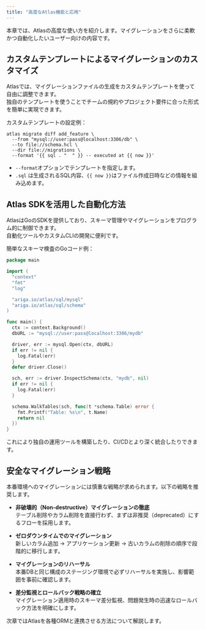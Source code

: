 ```yaml
---
title: "高度なAtlas機能と応用"
---
```


本章では、Atlasの高度な使い方を紹介します。マイグレーションをさらに柔軟かつ自動化したいユーザー向けの内容です。

## カスタムテンプレートによるマイグレーションのカスタマイズ

Atlasでは、マイグレーションファイルの生成をカスタムテンプレートを使って自由に調整できます。  
独自のテンプレートを使うことでチームの規約やプロジェクト要件に合った形式を簡単に実現できます。

カスタムテンプレートの設定例：

```shell
atlas migrate diff add_feature \
  --from "mysql://user:pass@localhost:3306/db" \
  --to file://schema.hcl \
  --dir file://migrations \
  --format '{{ sql . "  " }} -- executed at {{ now }}'
```

- `--format`オプションでテンプレートを指定します。
- `.sql` は生成されるSQL内容、`{{ now }}`はファイル作成日時などの情報を組み込めます。

## Atlas SDKを活用した自動化方法

AtlasはGoのSDKを提供しており、スキーマ管理やマイグレーションをプログラム的に制御できます。  
自動化ツールやカスタムCLIの開発に便利です。

簡単なスキーマ検査のGoコード例：

```go
package main

import (
  "context"
  "fmt"
  "log"

  "ariga.io/atlas/sql/mysql"
  "ariga.io/atlas/sql/schema"
)

func main() {
  ctx := context.Background()
  dbURL := "mysql://user:pass@localhost:3306/mydb"

  driver, err := mysql.Open(ctx, dbURL)
  if err != nil {
    log.Fatal(err)
  }
  defer driver.Close()

  sch, err := driver.InspectSchema(ctx, "mydb", nil)
  if err != nil {
    log.Fatal(err)
  }

  schema.WalkTables(sch, func(t *schema.Table) error {
    fmt.Printf("Table: %s\n", t.Name)
    return nil
  })
}
```

これにより独自の運用ツールを構築したり、CI/CDとより深く統合したりできます。

## 安全なマイグレーション戦略

本番環境へのマイグレーションには慎重な戦略が求められます。以下の戦略を推奨します。

- **非破壊的（Non-destructive）マイグレーションの徹底**  
  テーブル削除やカラム削除を直接行わず、まずは非推奨（deprecated）にするフローを採用します。

- **ゼロダウンタイムでのマイグレーション**  
  新しいカラム追加 → アプリケーション更新 → 古いカラムの削除の順序で段階的に移行します。

- **マイグレーションのリハーサル**  
  本番DBと同じ構成のステージング環境で必ずリハーサルを実施し、影響範囲を事前に確認します。

- **差分監視とロールバック戦略の確立**  
  マイグレーション適用時のスキーマ差分監視、問題発生時の迅速なロールバック方法を明確にします。

次章ではAtlasを各種ORMと連携させる方法について解説します。
